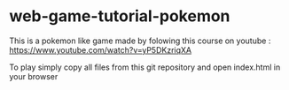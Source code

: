 # web-game-tutorial-pokemon
This is a pokemon like game made by folowing this course on youtube : https://www.youtube.com/watch?v=yP5DKzriqXA

To play simply copy all files from this git repository and open index.html in your browser